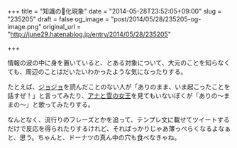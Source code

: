 +++
title = "知識の🍩化現象"
date = "2014-05-28T23:52:05+09:00"
slug = "235205"
draft = false
og_image = "post/2014/05/28/235205-og-image.png"
original_url = "http://june29.hatenablog.jp/entry/2014/05/28/235205"

+++

<p>情報の波の中に身を置いていると、とある対象について、大元のことを知らなくても、周辺のことはだいたいわかったような気になったりする。</p>
<p>たとえば、<a class="keyword" href="http://d.hatena.ne.jp/keyword/%A5%B8%A5%E7%A5%B8%A5%E7">ジョジョ</a>を読んだことのない人が「ありのまま、いま起こったことを話すぜ！」と言ってみたり、<a class="keyword" href="http://d.hatena.ne.jp/keyword/%A5%A2%A5%CA%A4%C8%C0%E3%A4%CE%BD%F7%B2%A6">アナと雪の女王</a>を見てもいないぼくが「ありの〜ままの〜」と歌ってみたりする。</p>
<p>なんとなく、流行りのフレーズとかを追って、テンプレ文に載せてツイートするだけで反応を得られたりするけれど、そればっかりじゃあ薄っぺらくなるよなぁと、思う。ちゃんと、ドーナツの真ん中の穴も食べなきゃね。</p>